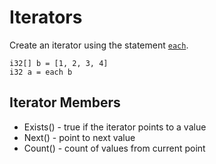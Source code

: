 #  Iterators

Create an iterator using  the statement [`each`](statements.md#each).

```
i32[] b = [1, 2, 3, 4]
i32 a = each b
```

## Iterator Members

- Exists() - true if the iterator points to a value
- Next() - point to next value
- Count() - count of values from current point

